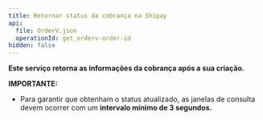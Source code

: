 ```yaml
---
title: Retornar status da cobrança na Shipay
api:
  file: OrderV.json
  operationId: get_orderv-order-id
hidden: false
---
```

**Este serviço retorna as informações da cobrança após a sua criação.**

**IMPORTANTE:**

* Para garantir que obtenham o status atualizado, as janelas de consulta devem ocorrer com um **intervalo mínimo de 3 segundos.**